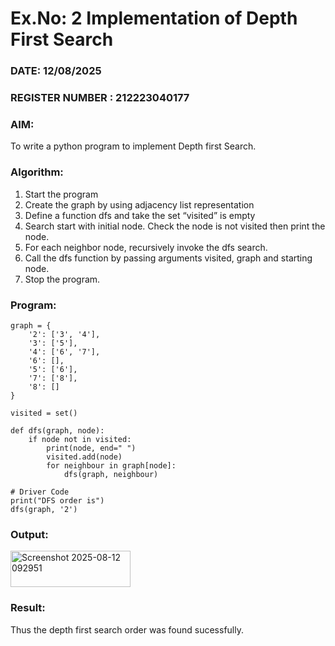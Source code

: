 # Ex.No: 2  Implementation of Depth First Search
### DATE: 12/08/2025                                                                        
### REGISTER NUMBER : 212223040177
### AIM: 
To write a python program to implement Depth first Search. 
### Algorithm:
1. Start the program
2. Create the graph by using adjacency list representation
3. Define a function dfs and take the set “visited” is empty 
4. Search start with initial node. Check the node is not visited then print the node.
5. For each neighbor node, recursively invoke the dfs search.
6. Call the dfs function by passing arguments visited, graph and starting node.
7. Stop the program.
### Program:

```
graph = {
    '2': ['3', '4'],
    '3': ['5'],
    '4': ['6', '7'],
    '6': [],
    '5': ['6'],
    '7': ['8'],
    '8': []
}

visited = set()  

def dfs(graph, node):  
    if node not in visited:
        print(node, end=" ")
        visited.add(node)
        for neighbour in graph[node]:
            dfs(graph, neighbour)

# Driver Code
print("DFS order is")
dfs(graph, '2')
```









### Output:


<img width="192" height="58" alt="Screenshot 2025-08-12 092951" src="https://github.com/user-attachments/assets/57c30585-f4d3-4786-b94c-a4a3d8e2d759" />

### Result:
Thus the depth first search order was found sucessfully.
